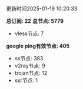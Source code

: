 更新时间2025-01-19 10:20:33

**总订阅: 22**
**总节点: 5779**
- vless节点: 7

**google ping有效节点: 405**
- ss节点: 383
- v2ray节点: 9
- trojan节点: 12
- ssr节点: 1
